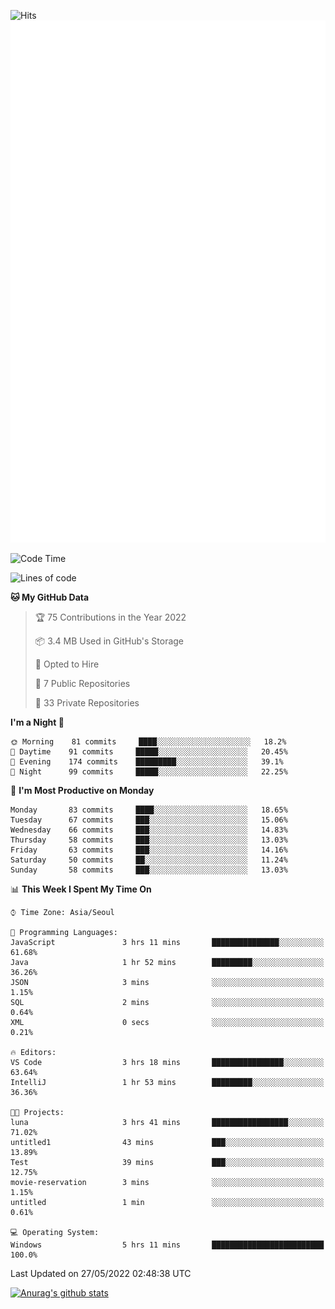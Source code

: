 ![Hits](https://hits.seeyoufarm.com/api/count/incr/badge.svg?url=https%3A%2F%2Fgithub.com%2Fkokose1234&count_bg=%2379C83D&title_bg=%23555555&icon=apple.svg&icon_color=%23E7E7E7&title=hits&edge_flat=false)
<br/>
![Metrics](https://github.com/kokose1234/kokose1234/blob/main/github-metrics.svg)

<!--START_SECTION:waka-->
![Code Time](http://img.shields.io/badge/Code%20Time-645%20hrs%2019%20mins-blue)

![Lines of code](https://img.shields.io/badge/From%20Hello%20World%20I%27ve%20Written-2%20Million%20lines%20of%20code-blue)

**🐱 My GitHub Data** 

> 🏆 75 Contributions in the Year 2022
 > 
> 📦 3.4 MB Used in GitHub's Storage 
 > 
> 💼 Opted to Hire
 > 
> 📜 7 Public Repositories 
 > 
> 🔑 33 Private Repositories  
 > 
**I'm a Night 🦉** 

```text
🌞 Morning    81 commits     ████░░░░░░░░░░░░░░░░░░░░░   18.2% 
🌆 Daytime    91 commits     █████░░░░░░░░░░░░░░░░░░░░   20.45% 
🌃 Evening    174 commits    █████████░░░░░░░░░░░░░░░░   39.1% 
🌙 Night      99 commits     █████░░░░░░░░░░░░░░░░░░░░   22.25%

```
📅 **I'm Most Productive on Monday** 

```text
Monday       83 commits     ████░░░░░░░░░░░░░░░░░░░░░   18.65% 
Tuesday      67 commits     ███░░░░░░░░░░░░░░░░░░░░░░   15.06% 
Wednesday    66 commits     ███░░░░░░░░░░░░░░░░░░░░░░   14.83% 
Thursday     58 commits     ███░░░░░░░░░░░░░░░░░░░░░░   13.03% 
Friday       63 commits     ███░░░░░░░░░░░░░░░░░░░░░░   14.16% 
Saturday     50 commits     ██░░░░░░░░░░░░░░░░░░░░░░░   11.24% 
Sunday       58 commits     ███░░░░░░░░░░░░░░░░░░░░░░   13.03%

```


📊 **This Week I Spent My Time On** 

```text
⌚︎ Time Zone: Asia/Seoul

💬 Programming Languages: 
JavaScript               3 hrs 11 mins       ███████████████░░░░░░░░░░   61.68% 
Java                     1 hr 52 mins        █████████░░░░░░░░░░░░░░░░   36.26% 
JSON                     3 mins              ░░░░░░░░░░░░░░░░░░░░░░░░░   1.15% 
SQL                      2 mins              ░░░░░░░░░░░░░░░░░░░░░░░░░   0.64% 
XML                      0 secs              ░░░░░░░░░░░░░░░░░░░░░░░░░   0.21%

🔥 Editors: 
VS Code                  3 hrs 18 mins       ████████████████░░░░░░░░░   63.64% 
IntelliJ                 1 hr 53 mins        █████████░░░░░░░░░░░░░░░░   36.36%

🐱‍💻 Projects: 
luna                     3 hrs 41 mins       █████████████████░░░░░░░░   71.02% 
untitled1                43 mins             ███░░░░░░░░░░░░░░░░░░░░░░   13.89% 
Test                     39 mins             ███░░░░░░░░░░░░░░░░░░░░░░   12.75% 
movie-reservation        3 mins              ░░░░░░░░░░░░░░░░░░░░░░░░░   1.15% 
untitled                 1 min               ░░░░░░░░░░░░░░░░░░░░░░░░░   0.61%

💻 Operating System: 
Windows                  5 hrs 11 mins       █████████████████████████   100.0%

```


 Last Updated on 27/05/2022 02:48:38 UTC
<!--END_SECTION:waka-->

[![Anurag's github stats](https://github-readme-stats.vercel.app/api?username=kokose1234&theme=dracula)](https://github.com/anuraghazra/github-readme-stats)



	
